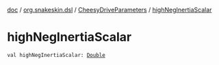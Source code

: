 [doc](../../index.md) / [org.snakeskin.dsl](../index.md) / [CheesyDriveParameters](index.md) / [highNegInertiaScalar](./high-neg-inertia-scalar.md)

# highNegInertiaScalar

`val highNegInertiaScalar: `[`Double`](https://kotlinlang.org/api/latest/jvm/stdlib/kotlin/-double/index.html)